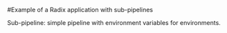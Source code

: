 #Example of a Radix application with sub-pipelines

Sub-pipeline: simple pipeline with environment variables for environments.